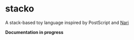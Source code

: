 # stacko
A stack-based toy language inspired by PostScript and [Nari](https://git.exactas.uba.ar/mdelrio/Nari3)

**Documentation in progress**
